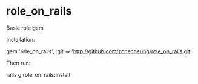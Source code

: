 role_on_rails
=============

Basic role gem

Installation:

  gem 'role_on_rails', :git => 'http://github.com/zonecheung/role_on_rails.git'
  

Then run:

  rails g role_on_rails:install
